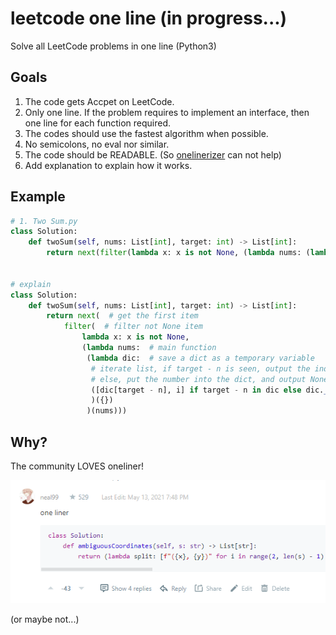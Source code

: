# leetcode one line (in progress...)

Solve all LeetCode problems in one line (Python3)

## Goals

1. The code gets Accpet on LeetCode.
2. Only one line. If the problem requires to implement an interface, then one line for each function required.
3. The codes should use the fastest algorithm when possible.
4. No semicolons, no eval nor similar.
5. The code should be READABLE. (So [onelinerizer](https://github.com/csvoss/onelinerizer) can not help)
6. Add explanation to explain how it works.

## Example

```python
# 1. Two Sum.py
class Solution:
    def twoSum(self, nums: List[int], target: int) -> List[int]:
        return next(filter(lambda x: x is not None, (lambda nums: (lambda dic: ([dic[n], i] if n in dic else dic.__setitem__(target - n, i) for i, n in enumerate(nums)))({}))(nums)))


# explain
class Solution:
    def twoSum(self, nums: List[int], target: int) -> List[int]:
        return next(  # get the first item
            filter(  # filter not None item
                lambda x: x is not None,
                (lambda nums:  # main function
                 (lambda dic:  # save a dict as a temporary variable
                  # iterate list, if target - n is seen, output the indices
                  # else, put the number into the dict, and output None
                  ([dic[target - n], i] if target - n in dic else dic.__setitem__(n, i) for i, n in enumerate(nums))
                  )({})
                 )(nums)))
```

## Why?

The community LOVES oneliner!

![loves](/figures/loves.png)

(or maybe not...)
